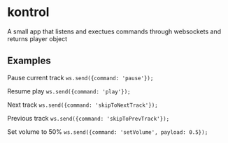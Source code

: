 kontrol
=======

A small app that listens and exectues commands through websockets and returns player object

## Examples
Pause current track
`ws.send({command: 'pause'});`

Resume play
`ws.send({command: 'play'});`

Next track
`ws.send({command: 'skipToNextTrack'});`

Previous track
`ws.send({command: 'skipToPrevTrack'});`

Set volume to 50%
`ws.send({command: 'setVolume', payload: 0.5});`
